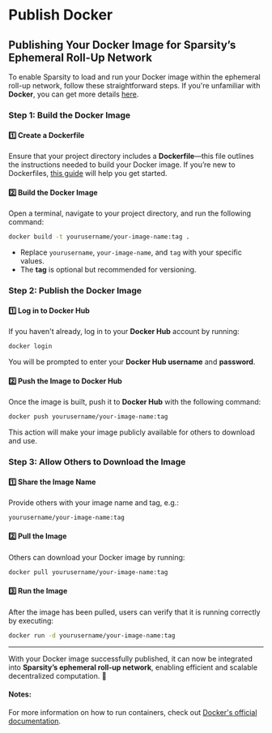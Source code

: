 # Publish Docker

## **Publishing Your Docker Image for Sparsity’s Ephemeral Roll-Up Network**

To enable Sparsity to load and run your Docker image within the ephemeral roll-up network, follow these straightforward steps. If you're unfamiliar with **Docker**, you can get more details [here](https://docs.docker.com/get-started/).

### **Step 1: Build the Docker Image**

#### **1️⃣ Create a Dockerfile**

Ensure that your project directory includes a **Dockerfile**—this file outlines the instructions needed to build your Docker image. If you’re new to Dockerfiles, [this guide](https://docs.docker.com/engine/reference/builder/) will help you get started.

#### **2️⃣ Build the Docker Image**

Open a terminal, navigate to your project directory, and run the following command:

```bash
docker build -t yourusername/your-image-name:tag .
```

* Replace `yourusername`, `your-image-name`, and `tag` with your specific values.
* The **tag** is optional but recommended for versioning.

### **Step 2: Publish the Docker Image**

#### **1️⃣ Log in to Docker Hub**

If you haven't already, log in to your **Docker Hub** account by running:

```bash
docker login
```

You will be prompted to enter your **Docker Hub username** and **password**.

#### **2️⃣ Push the Image to Docker Hub**

Once the image is built, push it to **Docker Hub** with the following command:

```bash
docker push yourusername/your-image-name:tag
```

This action will make your image publicly available for others to download and use.

### **Step 3: Allow Others to Download the Image**

#### **1️⃣ Share the Image Name**

Provide others with your image name and tag, e.g.:

```
yourusername/your-image-name:tag
```

#### **2️⃣ Pull the Image**

Others can download your Docker image by running:

```bash
docker pull yourusername/your-image-name:tag
```

#### **3️⃣ Run the Image**

After the image has been pulled, users can verify that it is running correctly by executing:

```bash
docker run -d yourusername/your-image-name:tag
```

***

With your Docker image successfully published, it can now be integrated into **Sparsity’s ephemeral roll-up network**, enabling efficient and scalable decentralized computation. 🚀

#### **Notes**:

For more information on how to run containers, check out [Docker's official documentation](https://docs.docker.com/get-started/overview/).
